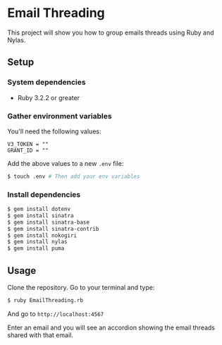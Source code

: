 # Email Threading

This project will show you how to group emails threads using Ruby and Nylas.

## Setup

### System dependencies

- Ruby 3.2.2 or greater

### Gather environment variables

You'll need the following values:

```text
V3_TOKEN = ""
GRANT_ID = ""
```

Add the above values to a new `.env` file:

```bash
$ touch .env # Then add your env variables
```

### Install dependencies

```bash
$ gem install dotenv
$ gem install sinatra
$ gem install sinatra-base
$ gem install sinatra-contrib
$ gem install nokogiri
$ gem install nylas
$ gem install puma
```

## Usage

Clone the repository. Go to your terminal and type:

```bash
$ ruby EmailThreading.rb
```

And go to `http://localhost:4567`

Enter an email and you will see an accordion showing the email threads shared with that email.
